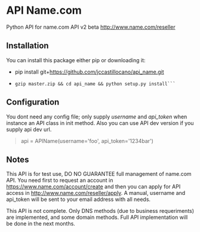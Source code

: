 API Name.com
=======================

Python API for name.com API v2 beta http://www.name.com/reseller

Installation
-----------------------

You can install this package either pip or downloading it:

 * pip install git+https://github.com/jccastillocano/api_name.git
 * ```wget https://github.com/jccastillocano/api_name/archive/master.zip &&
   gzip master.zip && cd api_name && python setup.py install```

Configuration
-----------------------

You dont need any config file; only supply *username* and *api_token* when
instance an API class in init method. Also you can use API dev version
if you supply api dev url.

> api = APIName(username='foo', api_token='1234bar')

Notes
-----------------------

This API is for test use, DO NO GUARANTEE full management of name.com API.
You need first to request an account in https://www.name.com/account/create
and then you can apply for API access in http://www.name.com/reseller/apply.
A manual, username and api_token will be sent to your email address with
all needs.

This API is not complete. Only DNS methods (due to business requeriments)
are implemented, and some domain methods. Full API implementation will be
done in the next months.

